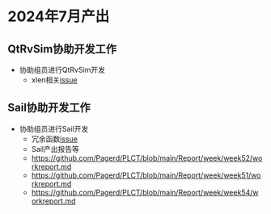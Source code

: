 # 2024年7月产出
## QtRvSim协助开发工作
- 协助组员进行QtRvSim开发
  -  xlen相关[issue](https://github.com/cvut/qtrvsim/issues/146)
## Sail协助开发工作
- 协助组员进行Sail开发
  -  冗余函数[issue](https://github.com/riscv/sail-riscv/issues/515)
  -  Sail产出报告等
    - https://github.com/Pagerd/PLCT/blob/main/Report/week/week52/workreport.md
    - https://github.com/Pagerd/PLCT/blob/main/Report/week/week51/workreport.md
    - https://github.com/Pagerd/PLCT/blob/main/Report/week/week54/workreport.md
